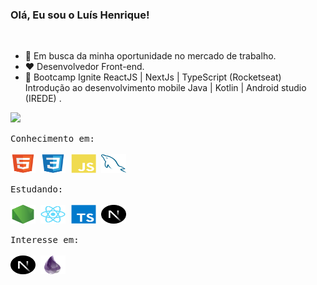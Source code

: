 ### Olá, Eu sou o Luís Henrique!
<!-- <img src="https://raw.githubusercontent.com/kaueMarques/kaueMarques/master/hi.gif" width="30px"> -->
<br>

- 💼 Em busca da minha oportunidade no mercado de trabalho.
- ❤️ Desenvolvedor Front-end.
- 📖 Bootcamp Ignite ReactJS | NextJs | TypeScript (Rocketseat)</br>Introdução ao desenvolvimento mobile Java | Kotlin | Android studio (IREDE) .

![](http://github-profile-summary-cards.vercel.app/api/cards/profile-details?username=luisdasilvahenrique&theme=github_dark)


<kbd align="center">
      <kbd>Conhecimento em:</kbd>
      <br />
      <br />
      <img align="center" title="HTML5" alt="HTML" height="30" width="40" src="https://raw.githubusercontent.com/devicons/devicon/master/icons/html5/html5-original.svg">
      <img align="center"  title="CSS3" alt="CSS" height="30" width="40" src="https://raw.githubusercontent.com/devicons/devicon/master/icons/css3/css3-original.svg">
      <img align="center"  title="Javascript" alt="Js" height="30" width="40" src="https://raw.githubusercontent.com/devicons/devicon/master/icons/javascript/javascript-plain.svg">
      <img align="center" title="mysql" alt="mysql" height="30" width="40" src="https://raw.githubusercontent.com/devicons/devicon/master/icons/mysql/mysql-original.svg">
   
<br />
<br /> 
</kbd>
<kbd align="center">
<kbd>Estudando:</kbd>
 <br />
 <br />
      <img align="center" title="Nodejs" alt="Nodejs" height="30" width="40" src="https://raw.githubusercontent.com/devicons/devicon/master/icons/nodejs/nodejs-original.svg">
      <img align="center" title="Reactss" alt="React" height="30" width="40" src="https://raw.githubusercontent.com/devicons/devicon/master/icons/react/react-original.svg">
      <img align="center" title="Typescript" alt="typescript" height="30" width="40" src="https://raw.githubusercontent.com/devicons/devicon/master/icons/typescript/typescript-original.svg">
      <img align="center" title="nextjs" alt="nextjs" height="30" width="40" src="https://raw.githubusercontent.com/devicons/devicon/master/icons/nextjs/nextjs-original.svg">
 <br />
 <br />
</kbd> 
<kbd align="center">
<kbd>Interesse em:</kbd> 
     <br />
     <br />
      <img align="center" title="nextjs" alt="nextjs" height="30" width="40" src="https://raw.githubusercontent.com/devicons/devicon/master/icons/nextjs/nextjs-original.svg">
      <img align="center" title="elixir" alt="elixir" height="30" width="40" src="https://raw.githubusercontent.com/devicons/devicon/master/icons/elixir/elixir-original.svg">        <br />
 <br />





